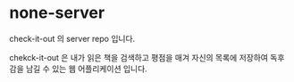 # none-server

check-it-out 의 server repo 입니다.

chekck-it-out 은 내가 읽은 책을 검색하고 평점을 매겨 자신의 목록에 저장하여 
독후감을 남길 수 있는 웹 어플리케이션 입니다.
